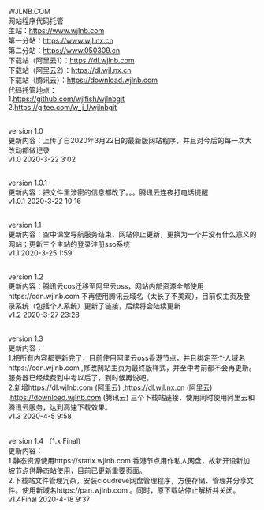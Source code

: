 WJLNB.COM
<br>网站程序代码托管
<br>主站：https://www.wjlnb.com
<br>第一分站：https://www.wjl.nx.cn
<br>第二分站：https://www.050309.cn
<br>下载站（阿里云1）：https://dl.wjlnb.com
<br>下载站（阿里云2）：https://dl.wjl.nx.cn
<br>下载站（腾讯云）：https://download.wjlnb.com
<br>代码托管地点：
<br>1.https://github.com/wjlfish/wjlnbgit
<br>2.https://gitee.com/w_j_l/wjlnbgit

<br>version 1.0
<br>更新内容：上传了自2020年3月22日的最新版网站程序，并且对今后的每一次大改动都做记录
<br>v1.0 2020-3-22 3:02

<br>version 1.0.1
<br>更新内容：把文件里涉密的信息都改了。。。腾讯云连夜打电话提醒
<br>v1.0.1 2020-3-22 10:16

<br>version 1.1
<br>更新内容：空中课堂导航服务结束，网站停止更新，更换为一个并没有什么意义的网站；更新三个主站的登录注册sso系统
<br>v1.1 2020-3-25 1:59

<br>version 1.2
<br>更新内容：腾讯云cos迁移至阿里云oss，网站内部资源全部使用https://cdn.wjlnb.com 不再使用腾讯云域名（太长了不美观），目前仅主页及登录系统（包括个人系统）更新了链接，后续将会陆续更新
<br>v1.2 2020-3-27 23:28

<br>version 1.3
<br>更新内容：
<br>1.把所有内容都更新完了，目前使用阿里云oss香港节点，并且绑定至个人域名https://cdn.wjlnb.com ,修改网站主页为最终版样式，并至中考前都不会再更新。服务器已经续费到中考以后了，到时候再说吧。
<br>2.新增https://dl.wjlnb.com (阿里云) ,https://dl.wjl.nx.cn (阿里云) ,https://download.wjlnb.com (腾讯云)  三个下载站链接，使用同时使用阿里云和腾讯云服务，达到高速下载效果。
<br>v1.3 2020-4-5 9:58

<br>version 1.4 （1.x Final)
<br>更新内容：
<br>1.静态资源使用https://statix.wjlnb.com 香港节点用作私人网盘，故新开设新加坡节点供静态站使用，目前已更新重要页面。
<br>2.下载站文件管理冗杂，安装cloudreve网盘管理程序，方便存储、管理并分享文件。使用新域名https://pan.wjlnb.com 。同时，原下载站停止解析并关闭。
<br>v1.4Final 2020-4-18 9:37
